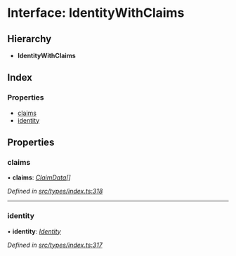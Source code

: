 # Interface: IdentityWithClaims

## Hierarchy

* **IdentityWithClaims**

## Index

### Properties

* [claims](identitywithclaims.md#claims)
* [identity](identitywithclaims.md#identity)

## Properties

###  claims

• **claims**: *[ClaimData](claimdata.md)[]*

*Defined in [src/types/index.ts:318](https://github.com/PolymathNetwork/polymesh-sdk/blob/108d588b/src/types/index.ts#L318)*

___

###  identity

• **identity**: *[Identity](../classes/identity.md)*

*Defined in [src/types/index.ts:317](https://github.com/PolymathNetwork/polymesh-sdk/blob/108d588b/src/types/index.ts#L317)*
